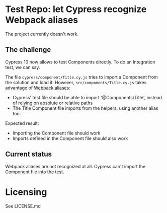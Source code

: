 # Test Repo: let Cypress recognize Webpack aliases

The project currently doesn't work.

## The challenge

Cypress 10 now allows to test Components directly. To do an Integration test, we can say.

The file `cypress/component/Title.cy.js` tries to import a Component from the solution and load it. However, `src/components/Title.cy.js` takes advantage of [Webpack aliases](https://webpack.js.org/configuration/resolve/): 
- Cypress' test file should be able to import '@Components/Title', instead of relying on absolute or relative paths 
- The Title Component file imports from the helpers, using another alias too.

Expected result: 
- Importing the Component file should work 
- Imports defined in the Component file should also work

## Current status

Webpack aliases are not recognized at all. Cypress can't import the Component file into the test.


# Licensing

See LICENSE.md
